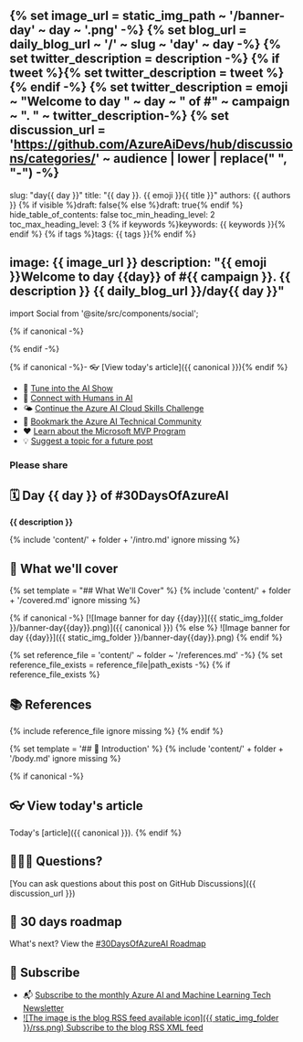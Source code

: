 {% set image_url = static_img_path ~ '/banner-day' ~ day ~ '.png' -%}
{% set blog_url = daily_blog_url ~ '/' ~ slug ~ 'day' ~ day -%}
{% set twitter_description = description -%}
{% if tweet %}{% set twitter_description = tweet %}{% endif -%}
{% set twitter_description = emoji ~ "Welcome to day " ~ day ~ " of #" ~ campaign ~ ". " ~ twitter_description-%}
{% set discussion_url = 'https://github.com/AzureAiDevs/hub/discussions/categories/' ~ audience | lower | replace(" ", "-") -%}
---
slug: "day{{ day }}"
title: "{{ day }}. {{ emoji }}{{ title }}"
authors: {{ authors }}
{% if visible %}draft: false{% else %}draft: true{% endif %}
hide_table_of_contents: false
toc_min_heading_level: 2
toc_max_heading_level: 3
{% if keywords %}keywords: {{ keywords }}{% endif %}
{% if tags %}tags: {{ tags }}{% endif %}

image: {{ image_url }}
description: "{{ emoji }}Welcome to day {{day}} of #{{ campaign }}. {{ description }} {{ daily_blog_url }}/day{{ day }}"
---

import Social from '@site/src/components/social';

<head>

  <meta name="twitter:url" content="{{ blog_url }}" />
  <meta name="twitter:title" content="{{ title }}" />
  <meta name="twitter:description" content="{{ emoji }}Welcome to day {{day}} of #{{ campaign }}. {{ description }}" />
  <meta name="twitter:image" content="{{ image_url }}" />
  <meta name="twitter:card" content="summary_large_image" />

  {% if canonical -%}
  <link rel="canonical" {% if canonical %}href="{{ canonical }}" {% else %} href="{{ daily_blog_url }}/day{{ day }}" {% endif %} />
  {% endif -%}

</head>

{% if canonical -%}- 👓 [View today's article]({{ canonical }}){% endif %}
- 🍿 [Tune into the AI Show](https://aka.ms/ai-april-ai-show)
- 🧬 [Connect with Humans in AI](/hub/humans-in-ai)
- 🌤️ [Continue the Azure AI Cloud Skills Challenge](https://aka.ms/30-days-of-azure-ai-challenge)
- 🏫 [Bookmark the Azure AI Technical Community](https://aka.ms/ai-april-tech-community)
- ❤️ [Learn about the Microsoft MVP Program](https://aka.ms/ai-april-mvp-program)
- 💡 [Suggest a topic for a future post](https://github.com/AzureAiDevs/hub/discussions/categories/call-for-content)

### Please share

<Social
    page_url="{{ blog_url }}"
    image_url="{{ image_url }}"
    title="{{ title }}"
    description= "{% if tweet %}{{ emoji}}Day {{ day }} of #{{ campaign }}. {{ tweet }}{% else %}{{ twitter_description }}{% endif %}"
    hashtags="{% if social_tag %}{{ social_tag }}{% endif %}"
    hashtag="#30DaysOfAzureAi"
/>

## 🗓️ Day {{ day }} of #30DaysOfAzureAI

<!-- Short description section -->

**{{ description }}**

<!-- Intro section -->

{% include 'content/' + folder + '/intro.md' ignore missing %}

## 🎯 What we'll cover

<!-- What we'll cover section -->

{% set template = "## What We'll Cover" %}
{% include 'content/' + folder + '/covered.md' ignore missing %}


{% if canonical -%}
[![Image banner for day {{day}}]({{ static_img_folder }}/banner-day{{day}}.png)]({{ canonical }})
{% else %}
![Image banner for day {{day}}]({{ static_img_folder }}/banner-day{{day}}.png)
{% endif %}

<!-- Reference section -->

{% set reference_file = 'content/' ~ folder ~ '/references.md' -%}
{% set reference_file_exists = reference_file|path_exists -%}
{% if reference_file_exists %}

## 📚 References

{% include reference_file ignore missing %}
{% endif %}

<!-- Body section -->

{% set template = '## 🚌 Introduction' %}
{% include 'content/' + folder + '/body.md' ignore missing %}

{% if canonical -%}

## 👓 View today's article

Today's [article]({{ canonical }}).
{% endif %}

## 🙋🏾‍♂️ Questions?

[You can ask questions about this post on GitHub Discussions]({{ discussion_url }})

## 📍 30 days roadmap

What's next? View the [#30DaysOfAzureAI Roadmap](/hub/roadmap/30days)

## 🧲 Subscribe

- 📬 [Subscribe to the monthly Azure AI and Machine Learning Tech Newsletter](https://aka.ms/azure-ai-dev-newsletter)
- [![The image is the blog RSS feed available icon]({{ static_img_folder }}/rss.png) Subscribe to the blog RSS XML feed](https://azureaidevs.github.io/hub/2023-aia/rss.xml)
